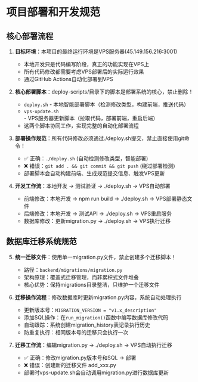 # 项目部署和开发规范

## 核心部署流程
1. **目标环境**：本项目的最终运行环境是VPS服务器(45.149.156.216:3001)
   - 本地开发只是代码编写阶段，真正的功能实现在VPS上
   - 所有代码修改都需要考虑VPS部署后的实际运行效果
   - 通过GitHub Actions自动化部署到VPS

2. **核心部署脚本**：deploy-scripts/目录下的脚本是部署系统的核心，禁止删除！
   - `deploy.sh` - 本地智能部署脚本（检测修改类型，构建前端，推送代码）
   - `vps-update.sh` - VPS服务器更新脚本（拉取代码，部署前端，重启后端）
   - 这两个脚本协同工作，实现完整的自动化部署流程

3. **部署操作规范**：所有代码修改必须通过./deploy.sh提交，禁止直接使用git命令！
   - ✅ 正确：`./deploy.sh` (自动检测修改类型，智能部署)
   - ❌ 错误：`git add . && git commit && git push` (绕过部署检测)
   - 部署脚本会自动构建前端、生成规范提交信息、触发VPS更新

4. **开发工作流**：本地开发 → 测试验证 → ./deploy.sh → VPS自动部署
   - 前端修改：本地开发 → npm run build → ./deploy.sh → VPS部署静态文件
   - 后端修改：本地开发 → 测试API → ./deploy.sh → VPS重启服务
   - 数据库修改：更新migration.py → ./deploy.sh → VPS执行迁移

## 数据库迁移系统规范
5. **统一迁移文件**：使用单一migration.py文件，禁止创建多个迁移脚本！
   - 路径：`backend/migrations/migration.py`
   - 架构原理：覆盖式迁移管理，而非累积式文件堆叠
   - 核心优势：保持migrations目录整洁，只维护一个迁移文件

6. **迁移操作流程**：修改数据库时更新migration.py内容，系统自动处理执行
   - 更新版本号：`MIGRATION_VERSION = "v1.x_description"`
   - 添加SQL操作：在`run_migration()`函数中编写数据库修改代码
   - 自动跟踪：系统创建migration_history表记录执行历史
   - 防重复执行：相同版本号的迁移只会执行一次

7. **迁移工作流**：编辑migration.py → ./deploy.sh → VPS自动执行迁移
   - ✅ 正确：修改migration.py版本号和SQL → 部署
   - ❌ 错误：创建新的迁移文件 add_xxx.py
   - 部署时vps-update.sh会自动调用migration.py进行数据库更新